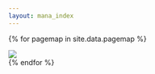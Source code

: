 ```yaml
---
layout: mana_index
---
```

{% for pagemap in site.data.pagemap %}
  <div>
    <a href="#" onclick="lib.visitEndpoint('{{pageData.mContentId}}', '{{pageData.endpoint}}'); ">
      <img src="{{ site.url }}/{{ pagemap.banner }}" class="banner border-radius" />
    </a>
  </div>
{% endfor %}
